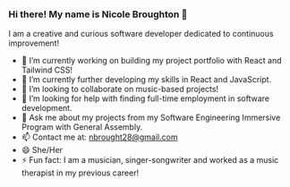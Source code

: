 ### Hi there! My name is Nicole Broughton 👋 

I am a creative and curious software developer dedicated to continuous improvement!

- 🔭 I’m currently working on building my project portfolio with React and Tailwind CSS!
- 🌱 I’m currently further developing my skills in React and JavaScript.
- 👯 I’m looking to collaborate on music-based projects!
- 🤔 I’m looking for help with finding full-time employment in software development.
- 💬 Ask me about my projects from my Software Engineering Immersive Program with General Assembly. 
- 📫 Contact me at: nbrought28@gmail.com
- 😄 She/Her
- ⚡ Fun fact: I am a musician, singer-songwriter and worked as a music therapist in my previous career!

